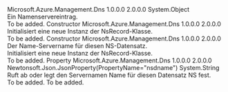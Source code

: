 <Type Name="NsRecord" FullName="Microsoft.Azure.Management.Dns.Models.NsRecord">
  <TypeSignature Language="C#" Value="public class NsRecord" />
  <TypeSignature Language="ILAsm" Value=".class public auto ansi beforefieldinit NsRecord extends System.Object" />
  <TypeSignature Language="DocId" Value="T:Microsoft.Azure.Management.Dns.Models.NsRecord" />
  <TypeSignature Language="VB.NET" Value="Public Class NsRecord" />
  <TypeSignature Language="F#" Value="type NsRecord = class" />
  <AssemblyInfo>
    <AssemblyName>Microsoft.Azure.Management.Dns</AssemblyName>
    <AssemblyVersion>1.0.0.0</AssemblyVersion>
    <AssemblyVersion>2.0.0.0</AssemblyVersion>
  </AssemblyInfo>
  <Base>
    <BaseTypeName>System.Object</BaseTypeName>
  </Base>
  <Interfaces />
  <Docs>
    <summary>
            Ein Namenservereintrag.
            </summary>
    <remarks>To be added.</remarks>
  </Docs>
  <Members>
    <Member MemberName=".ctor">
      <MemberSignature Language="C#" Value="public NsRecord ();" />
      <MemberSignature Language="ILAsm" Value=".method public hidebysig specialname rtspecialname instance void .ctor() cil managed" />
      <MemberSignature Language="DocId" Value="M:Microsoft.Azure.Management.Dns.Models.NsRecord.#ctor" />
      <MemberSignature Language="VB.NET" Value="Public Sub New ()" />
      <MemberType>Constructor</MemberType>
      <AssemblyInfo>
        <AssemblyName>Microsoft.Azure.Management.Dns</AssemblyName>
        <AssemblyVersion>1.0.0.0</AssemblyVersion>
        <AssemblyVersion>2.0.0.0</AssemblyVersion>
      </AssemblyInfo>
      <Parameters />
      <Docs>
        <summary>
            Initialisiert eine neue Instanz der NsRecord-Klasse.
            </summary>
        <remarks>To be added.</remarks>
      </Docs>
    </Member>
    <Member MemberName=".ctor">
      <MemberSignature Language="C#" Value="public NsRecord (string nsdname = null);" />
      <MemberSignature Language="ILAsm" Value=".method public hidebysig specialname rtspecialname instance void .ctor(string nsdname) cil managed" />
      <MemberSignature Language="DocId" Value="M:Microsoft.Azure.Management.Dns.Models.NsRecord.#ctor(System.String)" />
      <MemberSignature Language="VB.NET" Value="Public Sub New (Optional nsdname As String = null)" />
      <MemberSignature Language="F#" Value="new Microsoft.Azure.Management.Dns.Models.NsRecord : string -&gt; Microsoft.Azure.Management.Dns.Models.NsRecord" Usage="new Microsoft.Azure.Management.Dns.Models.NsRecord nsdname" />
      <MemberType>Constructor</MemberType>
      <AssemblyInfo>
        <AssemblyName>Microsoft.Azure.Management.Dns</AssemblyName>
        <AssemblyVersion>1.0.0.0</AssemblyVersion>
        <AssemblyVersion>2.0.0.0</AssemblyVersion>
      </AssemblyInfo>
      <Parameters>
        <Parameter Name="nsdname" Type="System.String" />
      </Parameters>
      <Docs>
        <param name="nsdname">Der Name-Servername für diesen NS-Datensatz.</param>
        <summary>
            Initialisiert eine neue Instanz der NsRecord-Klasse.
            </summary>
        <remarks>To be added.</remarks>
      </Docs>
    </Member>
    <Member MemberName="Nsdname">
      <MemberSignature Language="C#" Value="public string Nsdname { get; set; }" />
      <MemberSignature Language="ILAsm" Value=".property instance string Nsdname" />
      <MemberSignature Language="DocId" Value="P:Microsoft.Azure.Management.Dns.Models.NsRecord.Nsdname" />
      <MemberSignature Language="VB.NET" Value="Public Property Nsdname As String" />
      <MemberSignature Language="F#" Value="member this.Nsdname : string with get, set" Usage="Microsoft.Azure.Management.Dns.Models.NsRecord.Nsdname" />
      <MemberType>Property</MemberType>
      <AssemblyInfo>
        <AssemblyName>Microsoft.Azure.Management.Dns</AssemblyName>
        <AssemblyVersion>1.0.0.0</AssemblyVersion>
        <AssemblyVersion>2.0.0.0</AssemblyVersion>
      </AssemblyInfo>
      <Attributes>
        <Attribute>
          <AttributeName>Newtonsoft.Json.JsonProperty(PropertyName="nsdname")</AttributeName>
        </Attribute>
      </Attributes>
      <ReturnValue>
        <ReturnType>System.String</ReturnType>
      </ReturnValue>
      <Docs>
        <summary>
            Ruft ab oder legt den Servernamen Name für diesen Datensatz NS fest.
            </summary>
        <value>To be added.</value>
        <remarks>To be added.</remarks>
      </Docs>
    </Member>
  </Members>
</Type>